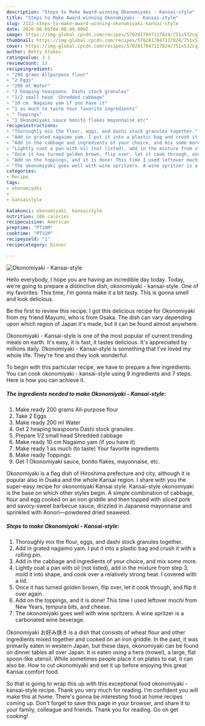 ```yaml
---
description: "Steps to Make Award-winning Okonomiyaki - Kansai-style"
title: "Steps to Make Award-winning Okonomiyaki - Kansai-style"
slug: 2152-steps-to-make-award-winning-okonomiyaki-kansai-style
date: 2020-06-05T04:08:49.909Z
image: https://img-global.cpcdn.com/recipes/5702817047117824/751x532cq70/okonomiyaki-kansai-style-recipe-main-photo.jpg
thumbnail: https://img-global.cpcdn.com/recipes/5702817047117824/751x532cq70/okonomiyaki-kansai-style-recipe-main-photo.jpg
cover: https://img-global.cpcdn.com/recipes/5702817047117824/751x532cq70/okonomiyaki-kansai-style-recipe-main-photo.jpg
author: Betty Stokes
ratingvalue: 3.1
reviewcount: 13
recipeingredient:
- "200 grams Allpurpose flour"
- "2 Eggs"
- "200 ml Water"
- "2 heaping teaspoons  Dashi stock granules"
- "1/2 small head  Shredded cabbage"
- "10 cm  Nagaimo yam if you have it"
- "1 as much to taste Your favorite ingredients"
- " Toppings"
- "1 Okonomiyaki sauce bonito flakes mayonnaise etc"
recipeinstructions:
- "Thoroughly mix the flour, eggs, and dashi stock granules together."
- "Add in grated nagaimo yam. I put it into a plastic bag and crush it with a rolling pin."
- "Add in the cabbage and ingredients of your choice, and mix some more."
- "Lightly coat a pan with oil (not listed), add in the mixture from step 3, mold it into shape, and cook over a relatively strong heat. I covered with a lid."
- "Once it has turned golden brown, flip over, let it cook through, and flip it over again."
- "Add on the toppings, and it is done! This time I used leftover mochi from New Years, tempura bits, and cheese."
- "The okonomiyaki goes well with wine spritzers. A wine spritzer is a carbonated wine beverage."
categories:
- Recipe
tags:
- okonomiyaki
- 
- kansaistyle

katakunci: okonomiyaki  kansaistyle 
nutrition: 106 calories
recipecuisine: American
preptime: "PT18M"
cooktime: "PT31M"
recipeyield: "1"
recipecategory: Dinner

---
```



![Okonomiyaki - Kansai-style](https://img-global.cpcdn.com/recipes/5702817047117824/751x532cq70/okonomiyaki-kansai-style-recipe-main-photo.jpg)

Hello everybody, I hope you are having an incredible day today. Today, we're going to prepare a distinctive dish, okonomiyaki - kansai-style. One of my favorites. This time, I'm gonna make it a bit tasty. This is gonna smell and look delicious.

Be the first to review this recipe. I got this delicious recipe for Okonomiyaki from my friend Mayumi, who is from Osaka. The dish can vary depending upon which region of Japan it&#39;s made, but it can be found almost anywhere.

Okonomiyaki - Kansai-style is one of the most popular of current trending meals on earth. It's easy, it is fast, it tastes delicious. It's appreciated by millions daily. Okonomiyaki - Kansai-style is something that I've loved my whole life. They're fine and they look wonderful.


To begin with this particular recipe, we have to prepare a few ingredients. You can cook okonomiyaki - kansai-style using 9 ingredients and 7 steps. Here is how you can achieve it.

<!--inarticleads1-->

##### The ingredients needed to make Okonomiyaki - Kansai-style:

1. Make ready 200 grams All-purpose flour
1. Take 2 Eggs
1. Make ready 200 ml Water
1. Get 2 heaping teaspoons  Dashi stock granules
1. Prepare 1/2 small head  Shredded cabbage
1. Make ready 10 cm  Nagaimo yam (if you have it)
1. Make ready 1 as much (to taste) Your favorite ingredients
1. Make ready  Toppings:
1. Get 1 Okonomiyaki sauce, bonito flakes, mayonnaise, etc.


Okonomiyaki is a flag dish of Hiroshima prefecture and city, although it is popular also in Osaka and the whole Kansai region. I share with you the super-easy recipe for okonomiyaki Kansai style. Kansai-style okonomiyaki is the base on which other styles begin. A simple combination of cabbage, flour and egg cooked on an iron griddle and then topped with sliced pork and savory-sweet barbecue sauce, drizzled in Japanese mayonnaise and sprinkled with Aonori—powdered dried seaweed. 

<!--inarticleads2-->

##### Steps to make Okonomiyaki - Kansai-style:

1. Thoroughly mix the flour, eggs, and dashi stock granules together.
1. Add in grated nagaimo yam. I put it into a plastic bag and crush it with a rolling pin.
1. Add in the cabbage and ingredients of your choice, and mix some more.
1. Lightly coat a pan with oil (not listed), add in the mixture from step 3, mold it into shape, and cook over a relatively strong heat. I covered with a lid.
1. Once it has turned golden brown, flip over, let it cook through, and flip it over again.
1. Add on the toppings, and it is done! This time I used leftover mochi from New Years, tempura bits, and cheese.
1. The okonomiyaki goes well with wine spritzers. A wine spritzer is a carbonated wine beverage.


Okonomiyaki お好み焼き is a dish that consists of wheat flour and other ingredients mixed together and cooked on an iron griddle. In the past, it was primarily eaten in western Japan, but these days, okonomiyaki can be found on dinner tables all over Japan. It is eaten using a hera (trowel), a large, flat spoon-like utensil. While sometimes people place it on plates to eat, it can also be. How to cut okonomiyaki and set it up before enjoying this great Kansai comfort food. 

So that is going to wrap this up with this exceptional food okonomiyaki - kansai-style recipe. Thank you very much for reading. I'm confident you will make this at home. There's gonna be interesting food at home recipes coming up. Don't forget to save this page in your browser, and share it to your family, colleague and friends. Thank you for reading. Go on get cooking!
